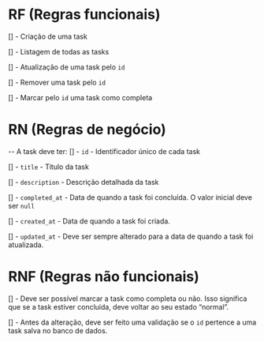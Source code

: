 # RF (Regras funcionais)
  [] - Criação de uma task

  [] - Listagem de todas as tasks

  [] - Atualização de uma task pelo `id`

  [] - Remover uma task pelo `id`

  [] - Marcar pelo `id` uma task como completa

# RN (Regras de negócio)
-- A task deve ter:
  [] - `id` - Identificador único de cada task

  [] - `title` - Título da task

  [] - `description` - Descrição detalhada da task

  [] - `completed_at` - Data de quando a task foi concluída. O valor inicial deve ser `null`

  [] - `created_at` - Data de quando a task foi criada.
  
  [] - `updated_at` - Deve ser sempre alterado para a data de quando a task foi atualizada.

# RNF (Regras não funcionais) 
  [] - Deve ser possível marcar a task como completa ou não. Isso significa que se a task estiver concluída, deve voltar ao seu estado “normal”.

  [] - Antes da alteração, deve ser feito uma validação se o `id` pertence a uma task salva no banco de dados.
